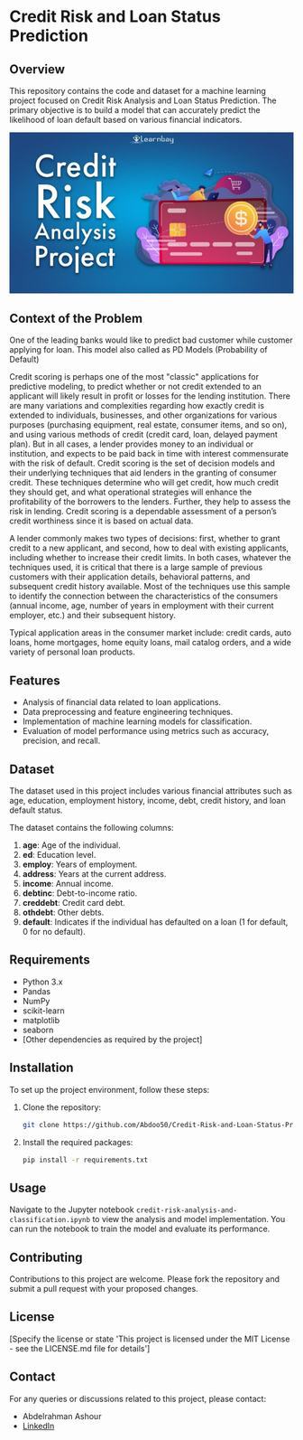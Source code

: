 # Credit Risk and Loan Status Prediction

## Overview
This repository contains the code and dataset for a machine learning project focused on Credit Risk Analysis and Loan Status Prediction. The primary objective is to build a model that can accurately predict the likelihood of loan default based on various financial indicators.

<p style="text-align: center;">
    <img src="https://github.com/Abdoo50/Credit-Risk-and-Loan-Status-Prediction/raw/main/Financial%20Services%20Logo.png" alt="Financial Services Project"/>
</p>

## **Context of the Problem**

One of the leading banks would like to predict bad customer while customer applying for loan. This model also called as PD Models (Probability of Default)

Credit scoring is perhaps one of the most "classic" applications for predictive modeling, to predict whether or not credit extended to an applicant will likely result in profit or losses for the lending institution. There are many variations and complexities regarding how exactly credit is extended to individuals, businesses, and other organizations for various purposes (purchasing equipment, real estate, consumer items, and so on), and using various methods of credit (credit card, loan, delayed payment plan). But in all cases, a lender provides money to an individual or institution, and expects to be paid back in time with interest commensurate with the risk of default. Credit scoring is the set of decision models and their underlying techniques that aid lenders in the granting of consumer credit. These techniques determine who will get credit, how much credit they should get, and what operational strategies will enhance the profitability of the borrowers to the lenders. Further, they help to assess the risk in lending. Credit scoring is a dependable assessment of a person’s credit worthiness since it is based on actual data.

A lender commonly makes two types of decisions: first, whether to grant credit to a new applicant, and second, how to deal with existing applicants, including whether to increase their credit limits. In both cases, whatever the techniques used, it is critical that there is a large sample of previous customers with their application details, behavioral patterns, and subsequent credit history available. Most of the techniques use this sample to identify the connection between the characteristics of the consumers (annual income, age, number of years in employment with their current employer, etc.) and their subsequent history.

Typical application areas in the consumer market include: credit cards, auto loans, home mortgages, home equity loans, mail catalog orders, and a wide variety of personal loan products.

## Features
- Analysis of financial data related to loan applications.
- Data preprocessing and feature engineering techniques.
- Implementation of machine learning models for classification.
- Evaluation of model performance using metrics such as accuracy, precision, and recall.

## Dataset
The dataset used in this project includes various financial attributes such as age, education, employment history, income, debt, credit history, and loan default status.

The dataset contains the following columns:

1. **age**: Age of the individual.
2. **ed**: Education level.
3. **employ**: Years of employment.
4. **address**: Years at the current address.
5. **income**: Annual income.
6. **debtinc**: Debt-to-income ratio.
7. **creddebt**: Credit card debt.
8. **othdebt**: Other debts.
9. **default**: Indicates if the individual has defaulted on a loan (1 for default, 0 for no default).

## Requirements
- Python 3.x
- Pandas
- NumPy
- scikit-learn
- matplotlib
- seaborn
- [Other dependencies as required by the project]

## Installation
To set up the project environment, follow these steps:
1. Clone the repository:
   ```bash
   git clone https://github.com/Abdoo50/Credit-Risk-and-Loan-Status-Prediction.git
   ```
2. Install the required packages:
   ```bash
   pip install -r requirements.txt
   ```

## Usage
Navigate to the Jupyter notebook `credit-risk-analysis-and-classification.ipynb` to view the analysis and model implementation. You can run the notebook to train the model and evaluate its performance.

## Contributing
Contributions to this project are welcome. Please fork the repository and submit a pull request with your proposed changes.

## License
[Specify the license or state 'This project is licensed under the MIT License - see the LICENSE.md file for details']

## Contact
For any queries or discussions related to this project, please contact:
- Abdelrahman Ashour
- [LinkedIn](https://www.linkedin.com/in/abdo-ashour-9467b623a/)

